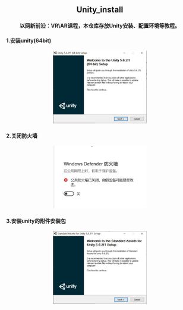 <div align=center><h2>Unity_install</h2></div>
<div align=center><h4>以网新前沿：VR\AR课程，本仓库存放Unity安装、配置环境等教程。</h4></div>


#### 1.安装unity(64bit) 
<div align=center><img width="50%" height="50%" src="https://github.com/Eddieda6/Unity_install/blob/master/img/1.JPG"/></div>

#### 2.关闭防火墙
<div align=center><img width="50%" height="50%" src="https://github.com/Eddieda6/Unity_install/blob/master/img/2.JPG"/></div>

#### 3.安装unity的附件安装包
<div align=center><img width="50%" height="50%" src="https://github.com/Eddieda6/Unity_install/blob/master/img/3.JPG"/></div>
